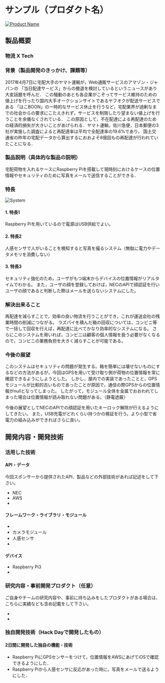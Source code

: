 # サンプル（プロダクト名）

[![Product Name](https://raw.github.com/GabLeRoux/WebMole/master/ressources/WebMole_Youtube_Video.png)](https://www.youtube.com/channel/UC4PtjOfZTbVp9DwtJv82Lzg)

## 製品概要
### 物流 X Tech

### 背景（製品開発のきっかけ、課題等）
2017年4月7日に宅配大手のヤマト運輸が，Web通販サービスのアマゾン・ジャパンの
「当日配達サービス」からの撤退を検討しているというニュースがあり大変話題を呼んだ．
この騒動のあとも各企業がこぞってサービス維持のための値上げを行ったり国内大手オークションサイトであるヤフオクが配送サービスである
「はこBOON」の一時的なサービス休止を行うなど，宅配業界が過剰なまでの社会からの要求にこたえきれず，サービスを制限したり望まない値上げを行うことを余儀なくされている．
この原因として，不在配達による再配達のための経済的損失が大きいことがあげられる．ヤマト運輸，佐川急便，日本郵便の3社が実施した調査によると再配達率は平均で全配達率の19.6%であり，
国土交通省の昨年の宅配データから算出するにおおよそ8億回もの再配達が行われていたことになる．


### 製品説明（具体的な製品の説明）
宅配荷物を入れるケースにRaspberry Piを搭載して現時刻におけるケースの位置情報やセキュリティのために写真をメールで送信することができる．


### 特長

![System]()

#### 1. 特長1
Raspberry Piを用いているので電源はUSB供給でよい。
#### 2. 特長2
人感センサで人がいることを検知すると写真を撮るシステム（無駄に電力やデータメモリを消費しない）
#### 3. 特長3
セキュリティ強化のため，ユーザがもつ端末からデバイスの位置情報がリアルタイムでわかる。
また，ユーザの顔を登録しておけば，NECのAPIで顔認証を行いユーザの顔であると判断した際はメールを送らないシステムにした。


### 解決出来ること
再配達を減らすことで，効率の良い物流を行うことができ，これが運送会社の残業時間の削減につながる。
ラズパイを積んだ箱の回収については，コンビニ等で一括して回収を行えば，再配達に比べてかなり効率的なシステムになる。
さらにこのシステムを用いれば，コンビニは顧客の個人情報を扱う必要がなくなるので，コンビニの業務負担を大きく減らすことが可能である。


### 今後の展望
このシステムはセキュリティの問題が発生する。箱を簡単には壊せないものにするなどの方法があるが，今回はGPSを用いて受け取り側が荷物の位置情報を常に確認できるようにしようとした。
しかし，屋内での実装であったことと，GPSモジュールが比較的古いものであったことが原因で，通信の際GPSからの位置情報がnullとなってしまった。
したがって，モジュール全体を金属でおおわれてしまった場合は位置情報が読み取れない問題がある。（静電遮蔽）

今後の展望としてNECのAPIでの顔認証を用いたキーロック解除が行えるようにしてきたい。
また，USB充電がどれくらい持つかの検証を行う。より小型で省電力の組み込みができればさらに良い。


## 開発内容・開発技術
### 活用した技術
#### API・データ
今回スポンサーから提供されたAPI、製品などの外部技術があれば記述をして下さい。

* NEC
* AWS
* 

#### フレームワーク・ライブラリ・モジュール
* 
* カメラモジュール
* 人感センサ
* 

#### デバイス
* Raspberry Pi3
* 

### 研究内容・事前開発プロダクト（任意）
ご自身やチームの研究内容や、事前に持ち込みをしたプロダクトがある場合は、こちらに実績なども含め記載をして下さい。

* 
* 


### 独自開発技術（Hack Dayで開発したもの）
#### 2日間に開発した独自の機能・技術
* Raspberry PiにGPSセンサーをつけて，位置情報をAWSにあげてiOSで確認できるようにした．
* Raspberry Piから人感センサに反応があった時に，写真をメールで送るようにした．
